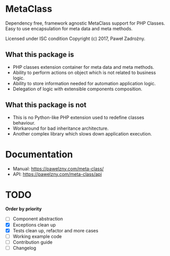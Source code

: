 # MetaClass

Dependency free, framework agnostic MetaClass support for PHP Classes.
Easy to use encapsulation for meta data and meta methods.

Licensed under ISC condition Copyright (c) 2017, Paweł Zadrożny.

## What this package is

* PHP classes extension container for meta data and meta methods.
* Ability to perform actions on object which is not related to business logic.
* Ability to store information needed for automation application logic.
* Delegation of logic with extensible components composition.

## What this package is not

* This is no Python-like PHP extension used to redefine classes behaviour.
* Workaround for bad inheritance architecture.
* Another complex library which slows down application execution.

# Documentation

* Manual: <a href="https://pawelzny.com/meta-class/">https://pawelzny.com/meta-class/</a>
* API: <a href="https://pawelzny.com/meta-class/api">https://pawelzny.com/meta-class/api</a>

# TODO

**Order by priority**

- [ ] Component abstraction
- [X] Exceptions clean up
- [X] Tests clean up, refactor and more cases
- [ ] Working example code 
- [ ] Contribution guide
- [ ] Changelog
